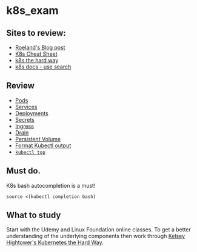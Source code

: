 # k8s_exam

## Sites to review:
 - <a href="https://docker.atlassian.net/wiki/spaces/CustomerSuccess/blog/2018/01/11/213287286/How+I+passed+my+CKA">Roeland's Blog post</a>
 - <a href="https://kubernetes.io/docs/reference/kubectl/cheatsheet/">K8s Cheat Sheet</a>
 - <a href="https://github.com/kelseyhightower/kubernetes-the-hard-way">k8s the hard way</a>
 - <a href="https://kubernetes.io/docs/home/">k8s docs - use search</a>

## Review
 - <a href="https://kubernetes.io/docs/concepts/workloads/pods/pod/">Pods</a>
 - <a href="https://kubernetes.io/docs/concepts/services-networking/service/">Services</a>
 - <a href="https://kubernetes.io/docs/concepts/workloads/controllers/deployment/">Deployments</a>
 - <a href="https://kubernetes.io/docs/concepts/configuration/secret/">Secrets</a>
 - <a href="https://kubernetes.io/docs/concepts/workloads/pods/pod/">Ingress</a>
 - <a href="https://kubernetes.io/docs/tasks/administer-cluster/safely-drain-node/">Drain</a>
 - <a href="https://kubernetes.io/docs/tasks/configure-pod-container/configure-persistent-volume-storage/">Persistent Volume</a>
 - <a href="https://kubernetes.io/docs/reference/kubectl/cheatsheet/#formatting-output">Format Kubectl output</a>
 - <a href="https://kubernetes.io/docs/reference/kubectl/cheatsheet/">`kubectl top`</a>

## Must do.
K8s bash autocompletion is a must!
```
source <(kubectl completion bash)
```

## What to study
Start with the Udemy and Linux Foundation online classes. 
To get a better understanding of the underlying components then work through [Kelsey Hightower's Kubernetes the Hard Way](https://github.com/kelseyhightower/kubernetes-the-hard-way). 